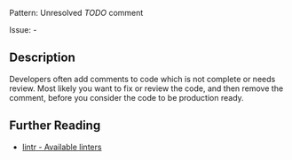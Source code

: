 Pattern: Unresolved _TODO_ comment

Issue: -

## Description

Developers often add comments to code which is not complete or needs review. Most likely you want to fix or review the code, and then remove the comment, before you consider the code to be production ready.

## Further Reading

* [lintr - Available linters](https://github.com/jimhester/lintr#available-linters)